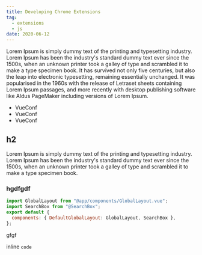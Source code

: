 ```yaml
---
title: Developing Chrome Extensions
tag:
  - extensions
  - js
date: 2020-06-12
---
```


Lorem Ipsum is simply dummy text of the printing and typesetting industry. Lorem Ipsum has been the industry's standard dummy text ever since the 1500s, when an unknown printer took a galley of type and scrambled it to make a type specimen book. It has survived not only five centuries, but also the leap into electronic typesetting, remaining essentially unchanged. It was popularised in the 1960s with the release of Letraset sheets containing Lorem Ipsum passages, and more recently with desktop publishing software like Aldus PageMaker including versions of Lorem Ipsum.

- VueConf
- VueConf
- VueConf

## h2

Lorem Ipsum is simply dummy text of the printing and typesetting industry. Lorem Ipsum has been the industry's standard dummy text ever since the 1500s, when an unknown printer took a galley of type and scrambled it to make a type specimen book.

### hgdfgdf

```js
import GlobalLayout from "@app/components/GlobalLayout.vue";
import SearchBox from "@SearchBox";
export default {
  components: { DefaultGlobalLayout: GlobalLayout, SearchBox },
};
```

gfgf

inline `code`
